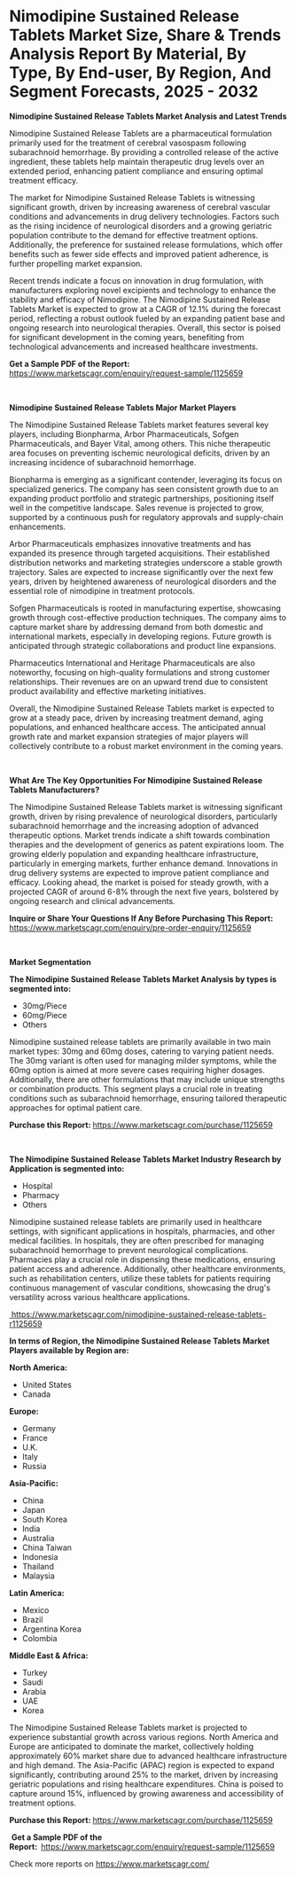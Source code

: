 <p><h1>Nimodipine Sustained Release Tablets Market Size, Share & Trends Analysis Report By Material, By Type, By End-user, By Region, And Segment Forecasts, 2025 - 2032</h1></p><p><strong>Nimodipine Sustained Release Tablets Market Analysis and Latest Trends</strong></p>
<p><p>Nimodipine Sustained Release Tablets are a pharmaceutical formulation primarily used for the treatment of cerebral vasospasm following subarachnoid hemorrhage. By providing a controlled release of the active ingredient, these tablets help maintain therapeutic drug levels over an extended period, enhancing patient compliance and ensuring optimal treatment efficacy.</p><p>The market for Nimodipine Sustained Release Tablets is witnessing significant growth, driven by increasing awareness of cerebral vascular conditions and advancements in drug delivery technologies. Factors such as the rising incidence of neurological disorders and a growing geriatric population contribute to the demand for effective treatment options. Additionally, the preference for sustained release formulations, which offer benefits such as fewer side effects and improved patient adherence, is further propelling market expansion.</p><p>Recent trends indicate a focus on innovation in drug formulation, with manufacturers exploring novel excipients and technology to enhance the stability and efficacy of Nimodipine. The Nimodipine Sustained Release Tablets Market is expected to grow at a CAGR of 12.1% during the forecast period, reflecting a robust outlook fueled by an expanding patient base and ongoing research into neurological therapies. Overall, this sector is poised for significant development in the coming years, benefiting from technological advancements and increased healthcare investments.</p></p>
<p><strong>Get a Sample PDF of the Report:&nbsp;</strong> <a href="https://www.marketscagr.com/enquiry/request-sample/1125659?utm_campaign=3175&utm_medium=2&utm_source=Github&utm_content=ia&utm_term=09032025&utm_id=nimodipine-sustained-release-tablets">https://www.marketscagr.com/enquiry/request-sample/1125659</a></p>
<p>&nbsp;</p>
<p><strong>Nimodipine Sustained Release Tablets Major Market Players</strong></p>
<p><p>The Nimodipine Sustained Release Tablets market features several key players, including Bionpharma, Arbor Pharmaceuticals, Sofgen Pharmaceuticals, and Bayer Vital, among others. This niche therapeutic area focuses on preventing ischemic neurological deficits, driven by an increasing incidence of subarachnoid hemorrhage.</p><p>Bionpharma is emerging as a significant contender, leveraging its focus on specialized generics. The company has seen consistent growth due to an expanding product portfolio and strategic partnerships, positioning itself well in the competitive landscape. Sales revenue is projected to grow, supported by a continuous push for regulatory approvals and supply-chain enhancements.</p><p>Arbor Pharmaceuticals emphasizes innovative treatments and has expanded its presence through targeted acquisitions. Their established distribution networks and marketing strategies underscore a stable growth trajectory. Sales are expected to increase significantly over the next few years, driven by heightened awareness of neurological disorders and the essential role of nimodipine in treatment protocols.</p><p>Sofgen Pharmaceuticals is rooted in manufacturing expertise, showcasing growth through cost-effective production techniques. The company aims to capture market share by addressing demand from both domestic and international markets, especially in developing regions. Future growth is anticipated through strategic collaborations and product line expansions.</p><p>Pharmaceutics International and Heritage Pharmaceuticals are also noteworthy, focusing on high-quality formulations and strong customer relationships. Their revenues are on an upward trend due to consistent product availability and effective marketing initiatives.</p><p>Overall, the Nimodipine Sustained Release Tablets market is expected to grow at a steady pace, driven by increasing treatment demand, aging populations, and enhanced healthcare access. The anticipated annual growth rate and market expansion strategies of major players will collectively contribute to a robust market environment in the coming years.</p></p>
<p>&nbsp;</p>
<p><strong>What Are The Key Opportunities For Nimodipine Sustained Release Tablets Manufacturers?</strong></p>
<p><p>The Nimodipine Sustained Release Tablets market is witnessing significant growth, driven by rising prevalence of neurological disorders, particularly subarachnoid hemorrhage and the increasing adoption of advanced therapeutic options. Market trends indicate a shift towards combination therapies and the development of generics as patent expirations loom. The growing elderly population and expanding healthcare infrastructure, particularly in emerging markets, further enhance demand. Innovations in drug delivery systems are expected to improve patient compliance and efficacy. Looking ahead, the market is poised for steady growth, with a projected CAGR of around 6-8% through the next five years, bolstered by ongoing research and clinical advancements.</p></p>
<p><strong>Inquire or Share Your Questions If Any Before Purchasing This Report:</strong> <a href="https://www.marketscagr.com/enquiry/pre-order-enquiry/1125659?utm_campaign=3175&utm_medium=2&utm_source=Github&utm_content=ia&utm_term=09032025&utm_id=nimodipine-sustained-release-tablets">https://www.marketscagr.com/enquiry/pre-order-enquiry/1125659</a></p>
<p>&nbsp;</p>
<p><strong>Market Segmentation</strong></p>
<p><strong>The Nimodipine Sustained Release Tablets Market Analysis by types is segmented into:</strong></p>
<p><ul><li>30mg/Piece</li><li>60mg/Piece</li><li>Others</li></ul></p>
<p><p>Nimodipine sustained release tablets are primarily available in two main market types: 30mg and 60mg doses, catering to varying patient needs. The 30mg variant is often used for managing milder symptoms, while the 60mg option is aimed at more severe cases requiring higher dosages. Additionally, there are other formulations that may include unique strengths or combination products. This segment plays a crucial role in treating conditions such as subarachnoid hemorrhage, ensuring tailored therapeutic approaches for optimal patient care.</p></p>
<p><strong>Purchase this Report:&nbsp;</strong><a href="https://www.marketscagr.com/purchase/1125659?utm_campaign=3175&utm_medium=2&utm_source=Github&utm_content=ia&utm_term=09032025&utm_id=nimodipine-sustained-release-tablets">https://www.marketscagr.com/purchase/1125659</a></p>
<p>&nbsp;</p>
<p><strong>The Nimodipine Sustained Release Tablets Market Industry Research by Application is segmented into:</strong></p>
<p><ul><li>Hospital</li><li>Pharmacy</li><li>Others</li></ul></p>
<p><p>Nimodipine sustained release tablets are primarily used in healthcare settings, with significant applications in hospitals, pharmacies, and other medical facilities. In hospitals, they are often prescribed for managing subarachnoid hemorrhage to prevent neurological complications. Pharmacies play a crucial role in dispensing these medications, ensuring patient access and adherence. Additionally, other healthcare environments, such as rehabilitation centers, utilize these tablets for patients requiring continuous management of vascular conditions, showcasing the drug's versatility across various healthcare applications.</p></p>
<p><a href="https://www.marketscagr.com/nimodipine-sustained-release-tablets-r1125659?utm_campaign=3175&utm_medium=2&utm_source=Github&utm_content=ia&utm_term=09032025&utm_id=nimodipine-sustained-release-tablets">&nbsp;https://www.marketscagr.com/nimodipine-sustained-release-tablets-r1125659</a></p>
<p><strong>In terms of Region, the Nimodipine Sustained Release Tablets Market Players available by Region are:</strong></p>
<p>
    <p> <strong> North America: </strong>
        <ul>
            <li>United States</li>
            <li>Canada</li>
        </ul>
        </p> 
    <p> <strong> Europe: </strong>
        <ul>
            <li>Germany</li>
            <li>France</li>
            <li>U.K.</li>
            <li>Italy</li>
            <li>Russia</li>
        </ul>
        </p> 
    <p> <strong> Asia-Pacific: </strong>
        <ul>
            <li>China</li>
            <li>Japan</li>
            <li>South Korea</li>
            <li>India</li>
            <li>Australia</li>
            <li>China Taiwan</li>
            <li>Indonesia</li>
            <li>Thailand</li>
            <li>Malaysia</li>
        </ul>
        </p> 
    <p> <strong> Latin America: </strong>
        <ul>
            <li>Mexico</li>
            <li>Brazil</li>
            <li>Argentina Korea</li>
            <li>Colombia</li>
        </ul>
        </p> 
    <p> <strong> Middle East & Africa: </strong>
        <ul>
            <li>Turkey</li>
            <li>Saudi</li>
            <li>Arabia</li>
            <li>UAE</li>
            <li>Korea</li>
        </ul>
    </p>
    </p>
<p><p>The Nimodipine Sustained Release Tablets market is projected to experience substantial growth across various regions. North America and Europe are anticipated to dominate the market, collectively holding approximately 60% market share due to advanced healthcare infrastructure and high demand. The Asia-Pacific (APAC) region is expected to expand significantly, contributing around 25% to the market, driven by increasing geriatric populations and rising healthcare expenditures. China is poised to capture around 15%, influenced by growing awareness and accessibility of treatment options.</p></p>
<p><strong>Purchase this Report: </strong><a href="https://www.marketscagr.com/purchase/1125659?utm_campaign=3175&utm_medium=2&utm_source=Github&utm_content=ia&utm_term=09032025&utm_id=nimodipine-sustained-release-tablets">https://www.marketscagr.com/purchase/1125659</a></p>
<p>&nbsp;<strong>Get a Sample PDF of the Report:&nbsp;&nbsp;</strong><a href="https://www.marketscagr.com/enquiry/request-sample/1125659?utm_campaign=3175&utm_medium=2&utm_source=Github&utm_content=ia&utm_term=09032025&utm_id=nimodipine-sustained-release-tablets">https://www.marketscagr.com/enquiry/request-sample/1125659</a></p>
<p><strong></strong></p>
<p>Check more reports on <a href="https://www.marketscagr.com/?utm_campaign=3175&utm_medium=2&utm_source=Github&utm_content=ia&utm_term=09032025&utm_id=nimodipine-sustained-release-tablets">https://www.marketscagr.com/</a></p>
